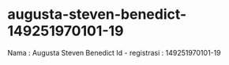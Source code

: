 # augusta-steven-benedict-149251970101-19
Nama : Augusta Steven Benedict
Id - registrasi : 149251970101-19
